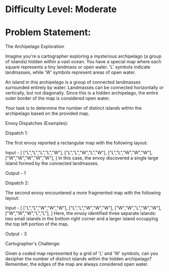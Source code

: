 # Difficulty Level: Moderate

# Problem Statement:

The Archipelago Exploration

Imagine you're a cartographer exploring a mysterious archipelago (a group of islands) hidden within a vast ocean. You have a special map where each square represents a tiny landmass or open water. 'L' symbols indicate landmasses, while 'W' symbols represent areas of open water.

An island in this archipelago is a group of connected landmasses surrounded entirely by water. Landmasses can be connected horizontally or vertically, but not diagonally. Since this is a hidden archipelago, the entire outer border of the map is considered open water.

Your task is to determine the number of distinct islands within the archipelago based on the provided map.

Envoy Dispatches (Examples):

Dispatch 1:

The first envoy reported a rectangular map with the following layout:

Input -  [
             ["L","L","L","L","W"],
             ["L","L","W","L","W"],
             ["L","L","W","W","W"],
             ["W","W","W","W","W"],
         ]
In this case, the envoy discovered a single large island formed by the connected landmasses.

Output - 1

Dispatch 2:

The second envoy encountered a more fragmented map with the following layout:

 Input -  [
              ["L","L","W","W","W"],
              ["L","L","W","W","W"],
              ["W","W","L","W","W"],
              ["W","W","W","L","L"],
          ]
Here, the envoy identified three separate islands: two small islands in the bottom right corner and a larger island occupying the top left portion of the map.

Output - 3

Cartographer's Challenge:

Given a coded map represented by a grid of 'L' and 'W' symbols, can you decipher the number of distinct islands within the hidden archipelago? Remember, the edges of the map are always considered open water.
